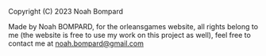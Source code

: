 
Copyright (C) 2023 Noah Bompard

Made by Noah BOMPARD, for the orleansgames website, all rights belong to me (the website is free to use my work on this project as well), feel free to contact me at noah.bompard@gmail.com
